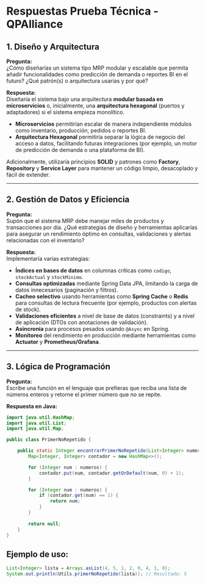 # Respuestas Prueba Técnica - QPAlliance

## 1. Diseño y Arquitectura

**Pregunta:**  
¿Cómo diseñarías un sistema tipo MRP modular y escalable que permita añadir funcionalidades como predicción de demanda o reportes BI en el futuro? ¿Qué patrón(s) o arquitectura usarías y por qué?

**Respuesta:**  
Diseñaría el sistema bajo una arquitectura **modular basada en microservicios** o, inicialmente, una **arquitectura hexagonal** (puertos y adaptadores) si el sistema empieza monolítico.

- **Microservicios** permitirían escalar de manera independiente módulos como inventario, producción, pedidos o reportes BI.
- **Arquitectura Hexagonal** permitiría separar la lógica de negocio del acceso a datos, facilitando futuras integraciones (por ejemplo, un motor de predicción de demanda o una plataforma de BI).

Adicionalmente, utilizaría principios **SOLID** y patrones como **Factory**, **Repository** y **Service Layer** para mantener un código limpio, desacoplado y fácil de extender.

---

## 2. Gestión de Datos y Eficiencia

**Pregunta:**  
Supón que el sistema MRP debe manejar miles de productos y transacciones por día. ¿Qué estrategias de diseño y herramientas aplicarías para asegurar un rendimiento óptimo en consultas, validaciones y alertas relacionadas con el inventario?

**Respuesta:**  
Implementaría varias estrategias:

- **Índices en bases de datos** en columnas críticas como `codigo`, `stockActual` y `stockMinimo`.
- **Consultas optimizadas** mediante Spring Data JPA, limitando la carga de datos innecesarios (paginación y filtros).
- **Cacheo selectivo** usando herramientas como **Spring Cache** o **Redis** para consultas de lectura frecuente (por ejemplo, productos con alertas de stock).
- **Validaciones eficientes** a nivel de base de datos (constraints) y a nivel de aplicación (DTOs con anotaciones de validación).
- **Asincronía** para procesos pesados usando `@Async` en Spring.
- **Monitoreo** del rendimiento en producción mediante herramientas como **Actuator** y **Prometheus/Grafana**.

---

## 3. Lógica de Programación

**Pregunta:**  
Escribe una función en el lenguaje que prefieras que reciba una lista de números enteros y retorne el primer número que no se repite.

**Respuesta en Java:**

```java
import java.util.HashMap;
import java.util.List;
import java.util.Map;

public class PrimerNoRepetido {

    public static Integer encontrarPrimerNoRepetido(List<Integer> numeros) {
        Map<Integer, Integer> contador = new HashMap<>();

        for (Integer num : numeros) {
            contador.put(num, contador.getOrDefault(num, 0) + 1);
        }

        for (Integer num : numeros) {
            if (contador.get(num) == 1) {
                return num;
            }
        }
        
        return null;
    }
}
```
## Ejemplo de uso:
```java
List<Integer> lista = Arrays.asList(4, 5, 1, 2, 0, 4, 1, 0);
System.out.println(Utils.primerNoRepetido(lista)); // Resultado: 5
```